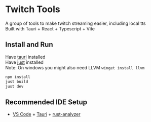 # Twitch Tools 
A group of tools to make twitch streaming easier, including local tts  
Built with Tauri + React + Typescript + Vite

## Install and Run
Have [tauri](https://v2.tauri.app/start/prerequisites/) installed  
Have [just](https://github.com/casey/just) installed  
Note: On windows you might also need LLVM `winget install llvm`  

```bash
npm install 
just build
just dev
```


## Recommended IDE Setup

- [VS Code](https://code.visualstudio.com/) + [Tauri](https://marketplace.visualstudio.com/items?itemName=tauri-apps.tauri-vscode) + [rust-analyzer](https://marketplace.visualstudio.com/items?itemName=rust-lang.rust-analyzer)
